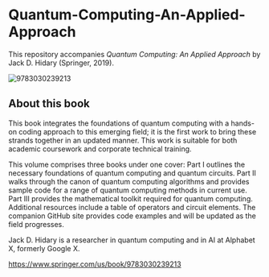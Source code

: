 # Quantum-Computing-An-Applied-Approach
This repository accompanies *Quantum Computing: An Applied Approach* by Jack D. Hidary (Springer, 2019).


![9783030239213](https://user-images.githubusercontent.com/26820931/64563525-9d6a1c00-d31d-11e9-9336-7eb9fecafd9b.jpg)

##  About this book
This book integrates the foundations of quantum computing with a hands-on coding approach to this emerging field; it is the first work to bring these strands together in an updated manner. This work is suitable for both academic coursework and corporate technical training.

This volume comprises three books under one cover: Part I outlines the necessary foundations of quantum computing and quantum circuits. Part II walks through the canon of quantum computing algorithms and provides sample code for a range of quantum computing methods in current use. Part III provides the mathematical toolkit required for quantum computing. Additional resources include a table of operators and circuit elements. The companion GitHub site provides code examples and will be updated as the field progresses.

Jack D. Hidary is a researcher in quantum computing and in AI at Alphabet X, formerly Google X.

https://www.springer.com/us/book/9783030239213 

